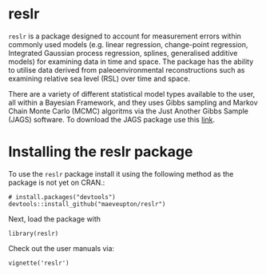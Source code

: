 # reslr
 
`reslr` is a package designed to account for measurement errors within commonly used models (e.g. linear regression, change-point regression, Integrated Gaussian process regression, splines, generalised additive models) for examining data in time and space. The package has the ability to utilise data derived from paleoenvironmental reconstructions such as examining relative sea level (RSL) over time and space. 

There are a variety of different statistical model types available to the user, all within a Bayesian Framework, and they uses Gibbs sampling and Markov Chain Monte Carlo (MCMC) algoritms via the Just Another Gibbs Sample (JAGS) software. To download the JAGS package use this [link](https://sourceforge.net/projects/mcmc-jags/). 


# Installing the reslr package
To use the `reslr` package install it using the following method as the package is not yet on CRAN.:
```{r}
# install.packages("devtools")
devtools::install_github("maeveupton/reslr")
```

Next, load the package with
```{r}
library(reslr)
```
Check out the user manuals via:
```{r}
vignette('reslr')
```
